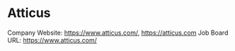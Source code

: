 # Atticus

Company Website: https://www.atticus.com/, https://atticus.com
Job Board URL: https://www.atticus.com/